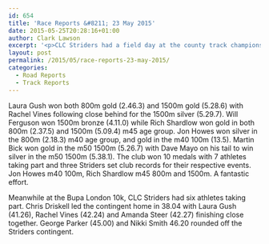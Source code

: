 ```yaml
---
id: 654
title: 'Race Reports &#8211; 23 May 2015'
date: 2015-05-25T20:28:16+01:00
author: Clark Lawson
excerpt: '<p>CLC Striders had a field day at the county track championships at the Prince of Wales Stadium.</p>'
layout: post
permalink: /2015/05/race-reports-23-may-2015/
categories:
  - Road Reports
  - Track Reports
---
```

Laura Gush won both 800m gold (2.46.3) and 1500m gold (5.28.6) with Rachel Vines following close behind for the 1500m silver (5.29.7). Will Ferguson won 1500m bronze (4.11.0) while Rich Shardlow won gold in both 800m (2.37.5) and 1500m (5.09.4) m45 age group. Jon Howes won silver in the 800m (2.18.3) m40 age group, and gold in the m40 100m (13.5). Martin Bick won gold in the m50 1500m (5.26.7) with Dave Mayo on his tail to win silver in the m50 1500m (5.38.1). The club won 10 medals with 7 athletes taking part and three Striders set club records for their respective events. Jon Howes m40 100m, Rich Shardlow m45 800m and 1500m. A fantastic effort. 

Meanwhile at the Bupa London 10k, CLC Striders had six athletes taking part. Chris Driskell led the contingent home in 38.04 with Laura Gush (41.26), Rachel Vines (42.24) and Amanda Steer (42.27) finishing close together. George Parker (45.00) and Nikki Smith 46.20 rounded off the Striders contingent.